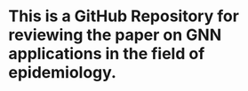 # This is a GitHub Repository for reviewing the paper on GNN applications in the field of epidemiology.
